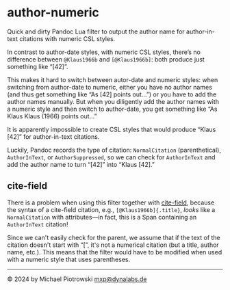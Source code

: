 # author-numeric

Quick and dirty Pandoc Lua filter to output the author name for author-in-text citations with numeric CSL styles.

In contrast to author-date styles, with numeric CSL styles, there’s no difference between `@Klaus1966b` and `[@Klaus1966b]`: both produce just something like “[42]”.

This makes it hard to switch between autor-date and numeric styles: when switching from author-date to numeric, either you have no author names (and thus get something like “As [42] points out…”) or you have to add the author names manually.  But when you diligently add the author names with a numeric style and then switch to author-date, you get something like “As Klaus Klaus (1966) points out…”

It is apparently impossible to create CSL styles that would produce “Klaus [42]” for author-in-text citations.

Luckily, Pandoc records the type of citation: `NormalCitation` (parenthetical), `AuthorInText`, or `AuthorSuppressed`, so we can check for `AuthorInText` and add the author name to turn “[42]” into “Klaus [42].”

## cite-field

There is a problem when using this filter together with [cite-field](https://github.com/bcdavasconcelos/cite-field), because the syntax of a cite-field citation, e.g., `[@Klaus1966b]{.title}`, *looks* like a `NormalCitation` with attributes—in fact, this is a Span containing an `AuthorInText` citation!

Since we can't easily check for the parent, we assume that if the text of the citation doesn't start with “[”, it's not a numerical citation (but a title, author name, etc.).  This means that the filter would have to be modified when used with a numeric style that uses parentheses.

-------------------------------------------------------------------------------

© 2024 by Michael Piotrowski <mxp@dynalabs.de>

